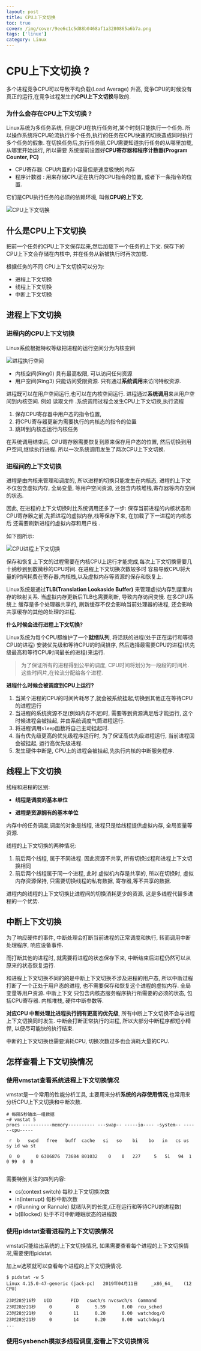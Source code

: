 ```yaml
---
layout: post
title: CPU上下文切换
toc: true
cover: /img/cover/9ee6c1c5d88b0468af1a3280865a6b7a.png
tags: ['linux']
category: Linux
---
```


# CPU上下文切换 ?

多个进程竞争CPU可以导致平均负载(Load Average) 升高, 竞争CPU的时候没有真正的运行,在竞争过程发生的**CPU上下文切换**导致的. 



### 为什么会存在CPU上下文切换 ?

Linux系统为多任务系统, 但是CPU在执行任务时,某个时刻只能执行一个任务. 所以操作系统将CPU轮流执行多个任务,执行的任务在CPU快速的切换造成同时执行多个任务的假象. 在切换任务后,执行任务前,CPU需要知道执行任务的从哪里加载, 从哪里开始运行, 所以需要 系统提前设置好**CPU寄存器和程序计数器(Program Counter, PC)** 



+ CPU寄存器: CPU内置的小容量但是速度极快的内存
+ 程序计数器 : 用来存储CPU正在执行的CPU指令的位置, 或者下一条指令的位置. 

它们是CPU执行任务的必须的依赖环境, 叫做**CPU的上下文**. 







![CPU上下文切换](../../image/Linux/image-20181202122328329.png)



## 什么是CPU上下文切换

把前一个任务的CPU上下文保存起来,然后加载下一个任务的上下文. 保存下的CPU上下文会存储在内核中, 并在任务从新被执行时再次加载.  

根据任务的不同 CPU上下文切换可以分为: 

+ 进程上下文切换
+ 线程上下文切换
+ 中断上下文切换

## 进程上下文切换

### 进程内的CPU上下文切换

Linux系统根据特权等级把进程的运行空间分为内核空间

![进程执行空间](../../image/Linux/进程执行空间.png)

+ 内核空间(Ring0) 具有最高权限, 可以访问任何资源
+ 用户空间(Ring3) 只能访问受限资源. 只有通过**系统调用**来访问特权资源. 



进程既可以在用户空间运行,也可以在内核空间运行. 进程通过**系统调用**来从用户空间到内核空间. 例如 读取文件 .系统调用过程会发生CPU上下文切换,执行流程

1. 保存CPU寄存器中用户态的指令位置,
2. 将CPU寄存器更新为需要执行的内核态的指令的位置
3. 跳转到内核态运行内核任务 

在系统调用结束后, CPU寄存器需要恢复到原来保存用户态的位置, 然后切换到用户空间,继续执行进程.  所以一次系统调用发生了两次CPU上下文切换. 

### 进程间的上下文切换

进程是由内核来管理和调度的, 所以进程的切换只能发生在内核态, 进程的上下文不仅包含虚拟内存, 全局变量, 等用户空间资源, 还包含内核堆栈,寄存器等内存空间的状态. 

因此, 在进程的上下文切换时比系统调用还多了一步: 保存当前进程的内核状态和CPU寄存器之前,先把进程的虚拟内存,栈等保存下来, 在加载了下一进程的内核态后 还需要刷新进程的虚拟内存和用户栈 .

如下图所示:

![CPU进程上下文切换](../../image/Linux/CPU进程上下文切换.png)



保存和恢复上下文的过程需要在内核CPU上运行才能完成,每次上下文切换需要几十纳秒到到数微秒的CPU时间. 在进程上下文切换次数较多时 容易导致CPU将大量的时间耗费在寄存器,内核栈,以及虚拟内存等资源的保存和恢复上. 

Linux系统是通过**TLB(Translation Lookaside Buffer)** 来管理虚拟内存到屋里内存的映射关系. 当虚拟内存更新后TLB也需要刷新, 导致内存访问变慢. 在多CPU系统上 缓存是多个处理器共享的, 刷新缓存不仅会影响当前处理器的进程, 还会影响共享缓存的其他的处理的进程. 

**什么时候会进行进程上下文切换?**

Linux系统为每个CPU都维护了一个**就绪队列**,  将活跃的进程(处于正在运行和等待CPU的进程) 安装优先级和等待CPU的时间排序, 然后选择最需要CPU的进程(优先级最高和等待CPU时间最长的进程)来运行.  

> 为了保证所有的进程得到公平的调度, CPU时间将划分为一段段的时间片. 这些时间片,在轮流分配给各个进程. 

 **进程什么时候会被调度到CPU上运行?**

1. 当某个进程的CPU的时间片耗尽了,就会被系统挂起,切换到其他正在等待CPU的进程运行 
2. 当进程的系统资源不足(例如内存不足)时, 需要等到资源满足后才能运行, 这个时候进程会被挂起, 并由系统调度气筒进程运行. 
3. 将进程调用`sleep`函数将自己主动挂起时. 
4. 当有优先级更高的优先级程序运行时, 为了保证高优先级进程运行, 当前进程回会被挂起, 运行高优先级进程. 
5. 发生硬件中断是, CPU上的进程会被挂起,先执行内核的中断服务程序. 

## 线程上下文切换

线程和进程的区别: 

+ **线程是调度的基本单位**

+ **进程是资源拥有的基本单位**

内存中的任务调度,调度的对象是线程, 进程只是给线程提供虚拟内存, 全局变量等资源. 

线程的上下文切换的两种情况:

1. 前后两个线程, 属于不同进程.  因此资源不共享, 所有切换过程和进程上下文切换相同
2. 前后两个线程属于同一个进程, 此时 虚拟机内存是共享的, 所以在切换时, 虚拟内存资源保持, 只需要切换线程的私有数据, 寄存器,等不共享的数据. 

进程内的线程的上下文切换比进程间的切换消耗更少的资源, 这是多线程代替多进程的一个优势. 

## 中断上下文切换

为了响应硬件的事件, 中断处理会打断当前进程的正常调度和执行, 转而调用中断处理程序, 响应设备事件.  

而打断其他的进程时, 就需要将进程的状态保存下来, 中断结束后进程仍然可以从原来的状态恢复运行.

 

和进程上下文切换不同的的是中断上下文切换不涉及进程的用户态, 所以中断过程打断了一个正处于用户态的进程, 也不需要保存和恢复这个进程的虚拟内存. 全局变量等用户资源. 中断上下文 只包含内核态服务程序执行所需要的必须的状态, 包括CPU寄存器. 内核堆栈, 硬件中断参数等.



**对应CPU 中断处理比进程执行拥有更高的优先级**, 所有中断上下文切换不会与进程上下文切换同时发生.  中断会打断正常执行的进程, 所以大部分中断程序都短小精悍, 以便尽可能快的执行结束. 

中断的上下文切换也需要消耗CPU, 切换次数过多也会消耗大量的CPU. 





## 怎样查看上下文切换情况



### 使用vmstat查看系统进程上下文切换情况

vmstat是一个常用的性能分析工具, 主要用来分析**系统的内存使用情况**,也常用来分析CPU上下文切换和中断次数. 



```
# 每隔5秒输出一组数据
~# vmstat 5
procs -----------memory---------- ---swap-- -----io---- -system-- ------cpu-----

 r  b   swpd   free   buff  cache   si   so    bi    bo   in   cs us sy id wa st

 0  0      0 6306876  73684 801032    0    0   227     5   51   94  1  0 99  0  0
 
```

需要特别关注的四列内容:

+ cs(context switch) 每秒上下文切换次数
+ in(interrupt) 每秒中断次数
+ r(Running or Rannale) 就绪队列的长度,(正在运行和等待CPU的进程数)
+ b(Blocked) 处于不可中断睡眠状态的进程数

### 使用pidstat查看进程的上下文切换情况

vmstat只能给出系统的上下文切换情况, 如果需要查看每个进程的上下文切换情况,需要使用pidstat. 

加上w选项就可以查看每个进程的上下文切换情况.



```
$ pidstat -w 5
Linux 4.15.0-47-generic (jack-pc) 	2019年04月11日 	_x86_64_	(12 CPU)

23时28分16秒   UID       PID   cswch/s nvcswch/s  Command
23时28分21秒     0         8      5.59      0.00  rcu_sched
23时28分21秒     0        11      0.20      0.00  watchdog/0
23时28分21秒     0        14      0.20      0.00  watchdog/1
...

```



### 使用Sysbench模拟多线程调度,查看上下文切换情况



